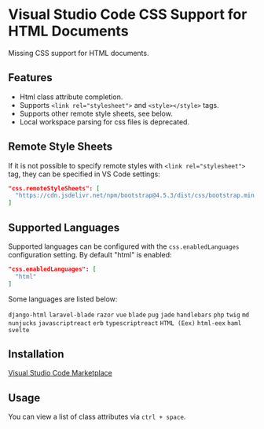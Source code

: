 # Visual Studio Code CSS Support for HTML Documents

Missing CSS support for HTML documents.

## Features

- Html class attribute completion.
- Supports `<link rel="stylesheet">` and `<style></style>` tags.
- Supports other remote style sheets, see below.
- Local workspace parsing for css files is deprecated.

## Remote Style Sheets

If it is not possible to specify remote styles with `<link rel="stylesheet">` tag, they can be specified in VS Code settings:

```json
"css.remoteStyleSheets": [
  "https://cdn.jsdelivr.net/npm/bootstrap@4.5.3/dist/css/bootstrap.min.css"
]
```

## Supported Languages

Supported languages can be configured with the `css.enabledLanguages` configuration setting. By
default "html" is enabled:

```json
"css.enabledLanguages": [
  "html"
]
```

Some languages are listed below:

`django-html` `laravel-blade` `razor` `vue` `blade` `pug` `jade` `handlebars` `php` `twig` 
`md` `nunjucks` `javascriptreact` `erb` `typescriptreact` `HTML (Eex)` `html-eex` `haml` `svelte`

## Installation

[Visual Studio Code Marketplace](https://marketplace.visualstudio.com/items?itemName=ecmel.vscode-html-css)

## Usage

You can view a list of class attributes via `ctrl + space`.
